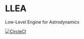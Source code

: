 # LLEA
Low-Level Engine for Astrodynamics

[![CircleCI](https://circleci.com/gh/helgee/LLEA.svg?style=svg)](https://circleci.com/gh/helgee/LLEA)
